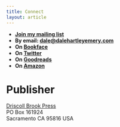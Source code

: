 ```yaml
---
title: Connect
layout: article
---
```


  - **[Join my mailing list](http://dalehartleyemery.us3.list-manage.com/subscribe?u=ebd8309bacca60752ecccd2b2&amp;id=cb6d5e276f)**
  - **By email: [dale@dalehartleyemery.com](mailto:dale@dalehartleyemery.com)**
  - **On [Bookface](http://facebook.com/dalehartleyemery/)**
  - **On [Twitter](http://twitter.com/dalewriting/)**
  - **On [Goodreads]()**
  - **On [Amazon](https://www.goodreads.com/dalehartleyemery)**

# Publisher

[Driscoll Brook Press](http://driscollbrookpress.com)<br />
PO Box 161924<br />
Sacramento CA 95816 USA
